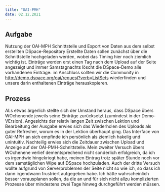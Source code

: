```yaml
---
title: "OAI-PMH"
date: 02.12.2021
---
```

## Aufgabe
Nutzung der OAI-MPH Schnittstelle und Export von Daten aus dem selbst erstellten DSpace-Repository
Erstellte Daten sollen zunächst über die Schnittstelle hochgeladen werden, wobei das Timing hier noch ziemlich wichtig ist. Einträge werden erst einen Tag nach dem Upload auf der Seite angezeigt und immer Samstagnachts löscht die DSpace-Demo alle vorhandenen Einträge. im Anschluss sollten wir die Community in http://demo.dspace.org/oai/request?verb=ListSets  wiederfinden und unsere darin enthaltenen EInträge herauskopieren.
## Prozess
ALs etwas ärgerlich stellte sich der Umstand heraus, dass DSpace übers WOchenende jeweils seine Einträge zurücksetzt (zumindest in der Demo-VErsion). 
Angesichts der relativ langen Zeit zwischen Lektion und Bearbeitung der Ausgabe erwies sich das Wiederholen des Uploads als guter Refresher, worum es in der Lektion überhaupt ging. Das Interface von OAI-MPH an sich empfinde ich persönlich als ziemlich hakelig und unintuitiv. 
Nachteilig erwies sich die Zeitdauer zwischen Upload und Anzeige auf der OAI-PMH-Schnittstelle. Mein zweiter Versuch übers WOchenene verlief dementsprechend nicht sonderlich erfolgreich, da ich es irgendwie hingekriegt habe, meinen Eintrag trotz später Stunde noch vor dem samstäglichen Wipe auf DSpace hochzuladen.
Auch der dritte Versuch wollte aufgrund von Serverproblemen der Seite nicht so wie ich, so dass ich dann irgendwann frustriert aufgegeben habe. 
Ich hätte wahrscheinlich besser vorausplanen sollen, da die an und für sich nicht allzu komplizierten Prozesse über mindestens zwei Tage hinweg durchgeführt werden müssen.
